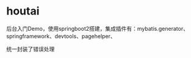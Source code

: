 # houtai
后台入门Demo，使用springboot2搭建，集成插件有：mybatis.generator、springframework、devtools、pagehelper、

统一封装了错误处理
